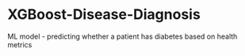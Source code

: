 # XGBoost-Disease-Diagnosis
ML model - predicting whether a patient has diabetes based on health metrics
